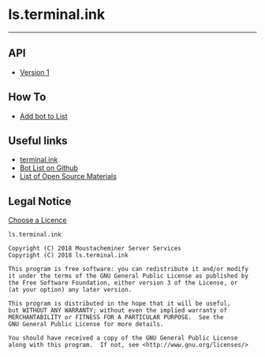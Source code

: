# ls.terminal.ink
---

## API

- [Version 1](/docs/v1)

## How To

- [Add bot to List](/docs/add)

## Useful links

- [terminal.ink](https://terminal.ink/)
- [Bot List on Github](https://github.com/moustacheminer/ls.terminal.ink)
- [List of Open Source Materials](/docs/opensource)

## Legal Notice

[Choose a Licence](https://choosealicense.com/licenses/gpl-3.0/#)

```
ls.terminal.ink

Copyright (C) 2018 Moustacheminer Server Services
Copyright (C) 2018 ls.terminal.ink

This program is free software: you can redistribute it and/or modify
it under the terms of the GNU General Public License as published by
the Free Software Foundation, either version 3 of the License, or
(at your option) any later version.

This program is distributed in the hope that it will be useful,
but WITHOUT ANY WARRANTY; without even the implied warranty of
MERCHANTABILITY or FITNESS FOR A PARTICULAR PURPOSE.  See the
GNU General Public License for more details.

You should have received a copy of the GNU General Public License
along with this program.  If not, see <http://www.gnu.org/licenses/>
```
